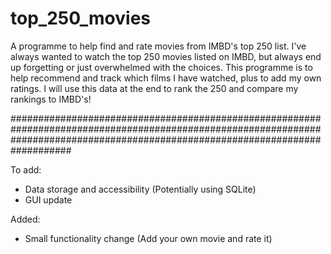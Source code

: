 # top_250_movies
A programme to help find and rate movies from IMBD's top 250 list.
I've always wanted to watch the top 250 movies listed on IMBD, but always end up forgetting or just overwhelmed with the choices. 
This programme is to help recommend and track which films I have watched, plus to add my own ratings. I will use this data at the end to rank the 250 and compare my rankings to IMBD's!

###################################################################################################################################################################################

To add:
- Data storage and accessibility (Potentially using SQLite)
- GUI update

Added:
- Small functionality change (Add your own movie and rate it)
